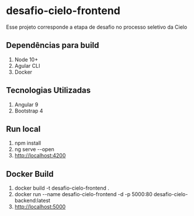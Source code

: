 # desafio-cielo-frontend
Esse projeto corresponde a etapa de desafio no processo seletivo da Cielo

## Dependências para build
1. Node 10+
2. Agular CLI
3. Docker

## Tecnologias Utilizadas
1. Angular 9
2. Bootstrap 4

## Run local
1. npm install
2. ng serve --open
3. <a href="http://localhost:4200">http://localhost:4200</a>

## Docker Build
1. docker build -t desafio-cielo-frontend .
2. docker run --name desafio-cielo-frontend -d -p 5000:80 desafio-cielo-backend:latest
3. <a href="http://localhost:5000">http://localhost:5000</a>
